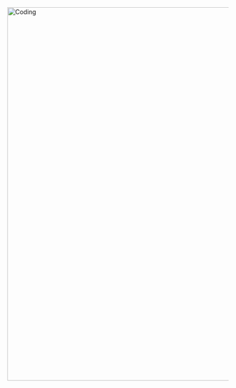 <!-- <div id="badges">
  <a href="https://discord.com/users/unagaldai#6195">
    <img src="https://img.shields.io/badge/Discord-blue?style=for-the-badge&logo=discord&logoColor=white" alt="Discord Badge"/>
  </a>
  <a href="https://twitter.com/uug4na_">
    <img src="https://img.shields.io/badge/Twitter-blue?style=for-the-badge&logo=twitter&logoColor=white" alt="Twitter Badge"/>
  </a>
</div> -->

<img align="center" alt="Coding" width="850" src="https://media.giphy.com/media/mf1bN7i6Ktx16/giphy.gif">
